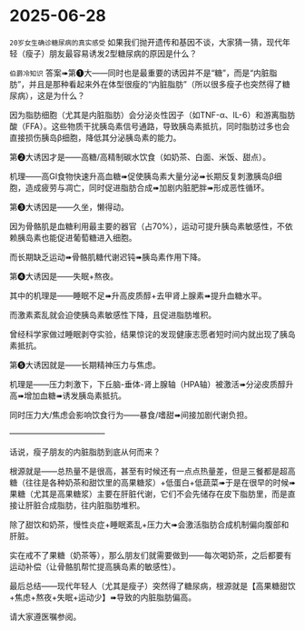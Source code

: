 # 2025-06-28

`20岁女生确诊糖尿病的真实感受` 如果我们抛开遗传和基因不谈，大家猜一猜，现代年轻（瘦子）朋友最容易诱发2型糖尿病的原因是什么？

`伯爵冷知识` 答案➠第❶大——同时也是最重要的诱因并不是“糖”，而是“内脏脂肪”，并且是那种看起来外在体型很瘦的“内脏脂肪”（所以很多瘦子也突然得了糖尿病），这是为什么？

因为脂肪细胞（尤其是内脏脂肪）会分泌炎性因子（如TNF-α、IL-6）和游离脂肪酸（FFA）。这些物质干扰胰岛素信号通路，导致胰岛素抵抗，同时脂肪过多也会直接损伤胰岛β细胞，降低其分泌胰岛素的能力。

第❷大诱因才是——高糖/高精制碳水饮食（如奶茶、白面、米饭、甜点）。

机理——高GI食物快速升高血糖➠促使胰岛素大量分泌➠长期反复刺激胰岛β细胞，造成疲劳与凋亡，同时促进脂肪合成➠加剧内脏肥胖➠形成恶性循环。

第❸大诱因是——久坐，懒得动。

因为骨骼肌是血糖利用最主要的器官（占70%），运动可提升胰岛素敏感性，不依赖胰岛素也能促进葡萄糖进入细胞。

而长期缺乏运动➠骨骼肌糖代谢迟钝➠胰岛素作用下降。

第❹大诱因是——失眠+熬夜。

其中的机理是——睡眠不足➠升高皮质醇+去甲肾上腺素➠提升血糖水平。

而激素紊乱就会迫使胰岛素敏感性下降，且促进脂肪堆积。

曾经科学家做过睡眠剥夺实验，结果惊诧的发现健康志愿者短时间内就出现了胰岛素抵抗。

第❺大诱因就是——长期精神压力与焦虑。

机理是——压力刺激下，下丘脑-垂体-肾上腺轴（HPA轴）被激活➠分泌皮质醇升高➠增加血糖➠诱发胰岛素抵抗。

同时压力大/焦虑会影响饮食行为——暴食/嗜甜➠间接加剧代谢负担。

————————————

话说，瘦子朋友的内脏脂肪到底从何而来？

根源就是——总热量不是很高，甚至有时候还有一点点热量差，但是三餐都是超高糖（往往是各种奶茶和甜饮里的高果糖浆）+低蛋白+低蔬菜➠于是在很早的时候➠果糖（尤其是高果糖浆）主要在肝脏代谢，它们不会先储存在皮下脂肪里，而是直接让肝脏合成脂肪，往内脏脂肪堆积。

除了甜饮和奶茶，慢性炎症+睡眠紊乱+压力大➠会激活脂肪合成机制偏向腹部和肝脏。

实在戒不了果糖（奶茶等），那么朋友们就需要做到——每次喝奶茶，之后都要有运动补偿（让骨骼肌帮忙提高胰岛素的敏感性）。

最后总结——现代年轻人（尤其是瘦子）突然得了糖尿病，根源就是【高果糖甜饮+焦虑+熬夜+失眠+运动少】➠导致的内脏脂肪偏高。

请大家遵医嘱参阅。
